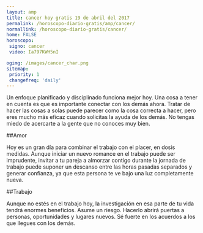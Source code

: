```yaml
---
layout: amp
title: cancer hoy gratis 19 de abril del 2017 
permalink: /horoscopo-diario-gratis/amp/cancer/
normallink: /horoscopo-diario-gratis/cancer/
home: FALSE
horoscopo:
 signo: cancer
 video: Ia797KWH5nI

ogimg: /images/cancer_char.png
sitemap:
 priority: 1
 changefreq: 'daily'
---
```



Un enfoque planificado y disciplinado funciona mejor hoy. Una cosa a tener en cuenta es que es importante conectar con los demás ahora. Tratar de hacer las cosas a solas puede parecer como la cosa correcta a hacer, pero eres mucho más eficaz cuando solicitas la ayuda de los demás. No tengas miedo de acercarte a la gente que no conoces muy bien.

##Amor

Hoy es un gran día para combinar el trabajo con el placer, en dosis medidas. Aunque iniciar un nuevo romance en el trabajo puede ser imprudente, invitar a tu pareja a almorzar contigo durante la jornada de trabajo puede suponer un descanso entre las horas pasadas separados y generar confianza, ya que esta persona te ve bajo una luz completamente nueva.

##Trabajo

Aunque no estés en el trabajo hoy, la investigación en esa parte de tu vida tendrá enormes beneficios. Asume un riesgo. Hacerlo abrirá puertas a personas, oportunidades y lugares nuevos. Sé fuerte en los acuerdos a los que llegues con los demás.